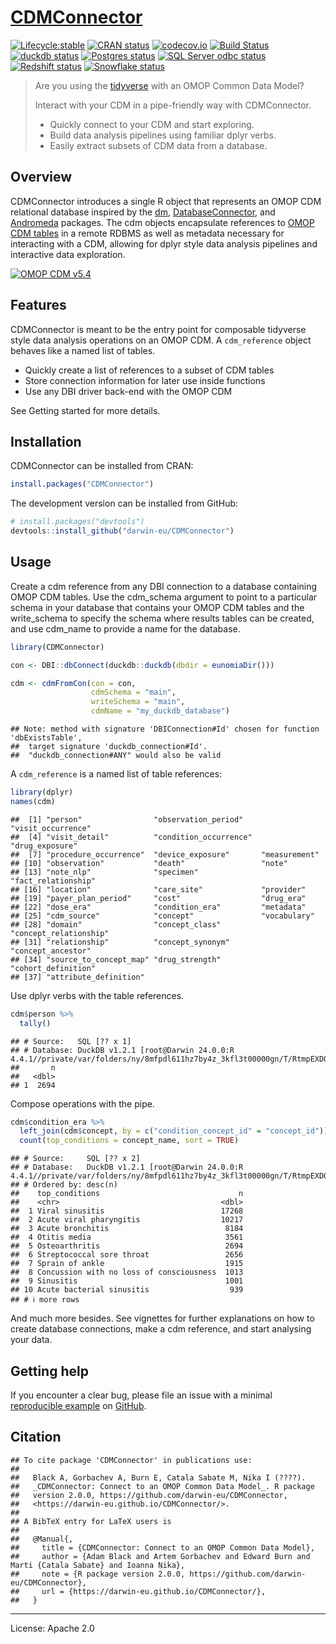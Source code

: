 
<!-- README.md is generated from README.Rmd. Please edit that file -->

# [CDMConnector](https://darwin-eu.github.io/CDMConnector/)

<!-- badges: start -->

[![Lifecycle:stable](https://img.shields.io/badge/lifecycle-stable-brightgreen.svg)](https://lifecycle.r-lib.org/articles/stages.html#stable)
[![CRAN
status](https://www.r-pkg.org/badges/version/CDMConnector)](https://CRAN.R-project.org/package=CDMConnector)
[![codecov.io](https://codecov.io/gh/darwin-eu/CDMConnector/coverage.svg?branch=main)](https://app.codecov.io/gh/darwin-eu/CDMConnector?branch=main)
[![Build
Status](https://github.com/darwin-eu/CDMConnector/workflows/R-CMD-check/badge.svg)](https://github.com/darwin-eu/CDMConnector/actions?query=workflow%3AR-CMD-check)
[![duckdb
status](https://github.com/darwin-eu/CDMConnector/workflows/duckdb-test/badge.svg)](https://github.com/darwin-eu/CDMConnector/actions?query=workflow%3Aduckdb-test)
[![Postgres
status](https://github.com/darwin-eu/CDMConnector/workflows/postgres-test/badge.svg)](https://github.com/darwin-eu/CDMConnector/actions?query=workflow%3Apostgres-test)
[![SQL Server odbc
status](https://github.com/darwin-eu/CDMConnector/workflows/sqlserver-odbc-test/badge.svg)](https://github.com/darwin-eu/CDMConnector/actions?query=workflow%3Asqlserver-odbc-test)
[![Redshift
status](https://github.com/darwin-eu/CDMConnector/workflows/redshift-test/badge.svg)](https://github.com/darwin-eu/CDMConnector/actions?query=workflow%3Aredshift-test)
[![Snowflake
status](https://github.com/darwin-eu/CDMConnector/workflows/snowflake-odbc-test/badge.svg)](https://github.com/darwin-eu/CDMConnector/actions?query=workflow%3Asnowflake-odbc-test)
<!-- badges: end -->

> Are you using the [tidyverse](https://www.tidyverse.org/) with an OMOP
> Common Data Model?
>
> Interact with your CDM in a pipe-friendly way with CDMConnector.
>
> - Quickly connect to your CDM and start exploring.
> - Build data analysis pipelines using familiar dplyr verbs.
> - Easily extract subsets of CDM data from a database.

## Overview

CDMConnector introduces a single R object that represents an OMOP CDM
relational database inspired by the [dm](https://dm.cynkra.com/),
[DatabaseConnector](http://ohdsi.github.io/DatabaseConnector/), and
[Andromeda](https://ohdsi.github.io/Andromeda/) packages. The cdm
objects encapsulate references to [OMOP CDM
tables](https://ohdsi.github.io/CommonDataModel/) in a remote RDBMS as
well as metadata necessary for interacting with a CDM, allowing for
dplyr style data analysis pipelines and interactive data exploration.

[![OMOP CDM
v5.4](https://ohdsi.github.io/CommonDataModel/images/cdm54.png)](https://ohdsi.github.io/CommonDataModel/)

## Features

CDMConnector is meant to be the entry point for composable tidyverse
style data analysis operations on an OMOP CDM. A `cdm_reference` object
behaves like a named list of tables.

- Quickly create a list of references to a subset of CDM tables
- Store connection information for later use inside functions
- Use any DBI driver back-end with the OMOP CDM

See Getting started for more details.

## Installation

CDMConnector can be installed from CRAN:

``` r
install.packages("CDMConnector")
```

The development version can be installed from GitHub:

``` r
# install.packages("devtools")
devtools::install_github("darwin-eu/CDMConnector")
```

## Usage

Create a cdm reference from any DBI connection to a database containing
OMOP CDM tables. Use the cdm_schema argument to point to a particular
schema in your database that contains your OMOP CDM tables and the
write_schema to specify the schema where results tables can be created,
and use cdm_name to provide a name for the database.

``` r
library(CDMConnector)

con <- DBI::dbConnect(duckdb::duckdb(dbdir = eunomiaDir()))

cdm <- cdmFromCon(con = con, 
                  cdmSchema = "main", 
                  writeSchema = "main", 
                  cdmName = "my_duckdb_database")
```

    ## Note: method with signature 'DBIConnection#Id' chosen for function 'dbExistsTable',
    ##  target signature 'duckdb_connection#Id'.
    ##  "duckdb_connection#ANY" would also be valid

A `cdm_reference` is a named list of table references:

``` r
library(dplyr)
names(cdm)
```

    ##  [1] "person"                "observation_period"    "visit_occurrence"     
    ##  [4] "visit_detail"          "condition_occurrence"  "drug_exposure"        
    ##  [7] "procedure_occurrence"  "device_exposure"       "measurement"          
    ## [10] "observation"           "death"                 "note"                 
    ## [13] "note_nlp"              "specimen"              "fact_relationship"    
    ## [16] "location"              "care_site"             "provider"             
    ## [19] "payer_plan_period"     "cost"                  "drug_era"             
    ## [22] "dose_era"              "condition_era"         "metadata"             
    ## [25] "cdm_source"            "concept"               "vocabulary"           
    ## [28] "domain"                "concept_class"         "concept_relationship" 
    ## [31] "relationship"          "concept_synonym"       "concept_ancestor"     
    ## [34] "source_to_concept_map" "drug_strength"         "cohort_definition"    
    ## [37] "attribute_definition"

Use dplyr verbs with the table references.

``` r
cdm$person %>% 
  tally()
```

    ## # Source:   SQL [?? x 1]
    ## # Database: DuckDB v1.2.1 [root@Darwin 24.0.0:R 4.4.1//private/var/folders/ny/8mfpdl611hz7by4z_3kfl3t00000gn/T/RtmpEXDO3x/file3fc05270671.duckdb]
    ##       n
    ##   <dbl>
    ## 1  2694

Compose operations with the pipe.

``` r
cdm$condition_era %>%
  left_join(cdm$concept, by = c("condition_concept_id" = "concept_id")) %>% 
  count(top_conditions = concept_name, sort = TRUE)
```

    ## # Source:     SQL [?? x 2]
    ## # Database:   DuckDB v1.2.1 [root@Darwin 24.0.0:R 4.4.1//private/var/folders/ny/8mfpdl611hz7by4z_3kfl3t00000gn/T/RtmpEXDO3x/file3fc05270671.duckdb]
    ## # Ordered by: desc(n)
    ##    top_conditions                               n
    ##    <chr>                                    <dbl>
    ##  1 Viral sinusitis                          17268
    ##  2 Acute viral pharyngitis                  10217
    ##  3 Acute bronchitis                          8184
    ##  4 Otitis media                              3561
    ##  5 Osteoarthritis                            2694
    ##  6 Streptococcal sore throat                 2656
    ##  7 Sprain of ankle                           1915
    ##  8 Concussion with no loss of consciousness  1013
    ##  9 Sinusitis                                 1001
    ## 10 Acute bacterial sinusitis                  939
    ## # ℹ more rows

And much more besides. See vignettes for further explanations on how to
create database connections, make a cdm reference, and start analysing
your data.

## Getting help

If you encounter a clear bug, please file an issue with a minimal
[reproducible example](https://reprex.tidyverse.org/) on
[GitHub](https://github.com/darwin-eu/CDMConnector/issues).

## Citation

    ## To cite package 'CDMConnector' in publications use:
    ## 
    ##   Black A, Gorbachev A, Burn E, Catala Sabate M, Nika I (????).
    ##   _CDMConnector: Connect to an OMOP Common Data Model_. R package
    ##   version 2.0.0, https://github.com/darwin-eu/CDMConnector,
    ##   <https://darwin-eu.github.io/CDMConnector/>.
    ## 
    ## A BibTeX entry for LaTeX users is
    ## 
    ##   @Manual{,
    ##     title = {CDMConnector: Connect to an OMOP Common Data Model},
    ##     author = {Adam Black and Artem Gorbachev and Edward Burn and Marti {Catala Sabate} and Ioanna Nika},
    ##     note = {R package version 2.0.0, https://github.com/darwin-eu/CDMConnector},
    ##     url = {https://darwin-eu.github.io/CDMConnector/},
    ##   }

------------------------------------------------------------------------

License: Apache 2.0
